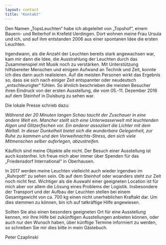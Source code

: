 ```yaml
---
layout: contact
title: "Kontakt"
---
```


<span style="text-align: left">Den Namen „TopsLeuchten“ habe ich abgeleitet von „Topshof“, einem Bauern- und Reiterhof in Krefeld Uerdingen. Dort wohnen meine Frau Ursula und ich, und auf ihm entstanden 2006 aus einer spontanen Idee die ersten Leuchten.

Irgendwann, als die Anzahl der Leuchten bereits stark angewachsen war, kam mir dann die Idee, die Ausstrahlung der Leuchten durch das Zusammenspiel mit Musik noch zu verstärken. Mit Unterstützung hilfsbereiter Menschen und einigem Aufwand an Technik und Zeit, konnte ich dies dann auch realisieren. Auf die meisten Personen wirkt das Ergebnis so, dass sie sich nach einiger Zeit entspannter oder neudeutsch „entschleunigter“ fühlen. So ähnlich beschrieben die meisten Besucher ihren Eindruck von der ersten Ausstellung, die vom 05.-11. Dezember 2016 auf dem Steinhof in Duisburg zu sehen war.</span>

Die lokale Presse schrieb dazu:

<span style="font-style: italic">Während der 20 Minuten langen Schau taucht der Zuschauer in eine andere Welt ein. Mancher stellt sich eine Unterwasserwelt mit leuchtenden Algen und Glitzerfischen vor. Ein anderer assoziiert die Lichter mit dem Weltall. In dieser Dunkelheit bietet sich die wunderbare Gelegenheit, zur Ruhe zu kommen und den Vorweihnachts-Stress, den sich viele Mitmenschen selber auferlegen, abzustreifen.</span>

<span style="text-align: left">Käuflich sind meine Objekte alle nicht. Der Besuch einer Ausstellung ist auch kostenfrei. Ich freue mich aber immer über Spenden für das „Friedensdorf International“ in Oberhausen.

In 2017 werden meine Leuchten vielleicht auch wieder irgendwo im „Ruhrpott“ zu sehen sein. Ob auf dem Steinhof oder woanders steht zur Zeit noch nicht fest. Wichtiger als die Auswahl einer geeigneten Location ist für mich aber vor allem die Lösung eines Problems der Logistik. Insbesondere der Transport und der Aufbau der Leuchten stellen bei einem Gesamtgewicht von ca. 700 kg einen nicht unerheblichen Kraftakt dar. Um dies stemmen zu können, bin ich auf tatkräftige Hilfe angewiesen.

Sollten Sie also einen besonders geeigneten Ort für eine Ausstellung kennen, mir Ihre Hilfe bei zukünftigen Ausstellungen anbieten können, oder auch nur den Wunsch haben, über künftige Termine informiert zu werden, so schreiben Sie mir dies bitte in mein Gästebuch.


Peter Czaplinski</span>

